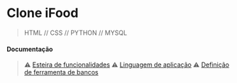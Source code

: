 # Clone iFood

>HTML // CSS // PYTHON // MYSQL

#### Documentação 

> ⚠️ [Esteira de funcionalidades]()
> ⚠️ [Linguagem de aplicação]()
> ⚠️ [Definição de ferramenta de bancos]()
